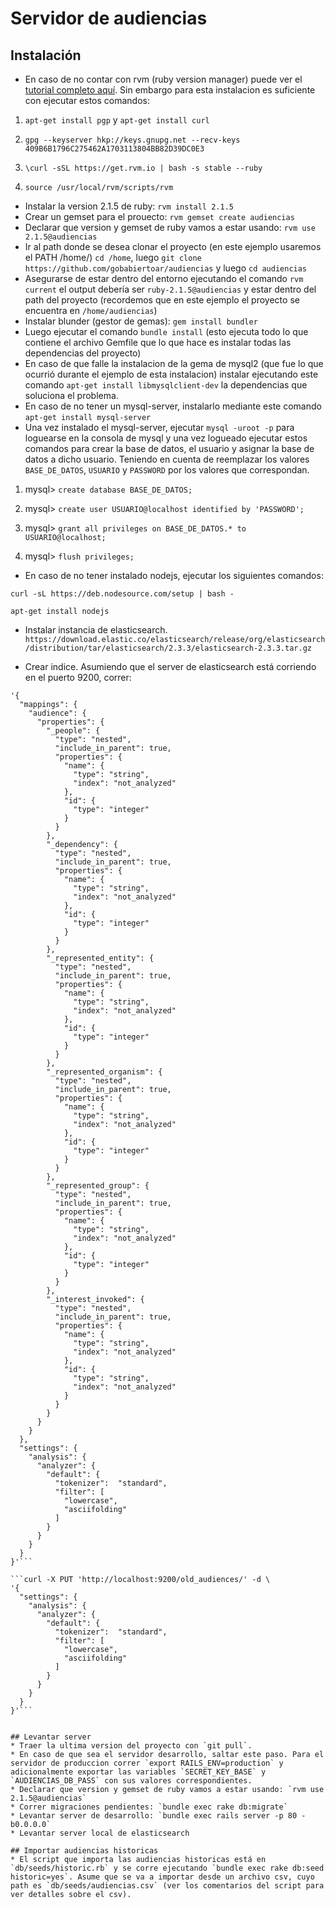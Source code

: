 # Servidor de audiencias

## Instalación

* En caso de no contar con rvm (ruby version manager) puede ver el [tutorial completo aquí](https://rvm.io/rvm/install). Sin embargo para esta instalacion es suficiente con ejecutar estos comandos:

1) `apt-get install pgp` y `apt-get install curl`

2) `gpg --keyserver hkp://keys.gnupg.net --recv-keys 409B6B1796C275462A1703113804BB82D39DC0E3`

3) `\curl -sSL https://get.rvm.io | bash -s stable --ruby`

4) `source /usr/local/rvm/scripts/rvm`

* Instalar la version 2.1.5 de ruby: `rvm install 2.1.5`
* Crear un gemset para el prouecto: `rvm gemset create audiencias`
* Declarar que version y gemset de ruby vamos a estar usando: `rvm use 2.1.5@audiencias`
* Ir al path donde se desea clonar el proyecto (en este ejemplo usaremos el PATH /home/) `cd /home`, luego `git clone https://github.com/gobabiertoar/audiencias` y luego `cd audiencias`
* Asegurarse de estar dentro del entorno ejecutando el comando `rvm current` el output debería ser `ruby-2.1.5@audiencias` y estar dentro del path del proyecto (recordemos que en este ejemplo el proyecto se encuentra en `/home/audiencias`)
* Instalar blunder (gestor de gemas): `gem install bundler`
* Luego ejecutar el comando `bundle install` (esto ejecuta todo lo que contiene el archivo Gemfile que lo que hace es instalar todas las dependencias del proyecto) 
* En caso de que falle la instalacion de la gema de mysql2 (que fue lo que ocurrió durante el ejemplo de esta instalacion) instalar ejecutando este comando `apt-get install libmysqlclient-dev` la dependencias que soluciona el problema.
* En caso de no tener un mysql-server, instalarlo mediante este comando `apt-get install mysql-server` 
* Una vez instalado el mysql-server, ejecutar `mysql -uroot -p` para loguearse en la consola de mysql y una vez logueado ejecutar estos comandos para crear la base de datos, el usuario y asignar la base de datos a dicho usuario. Teniendo en cuenta de reemplazar los valores `BASE_DE_DATOS`, `USUARIO` y `PASSWORD` por los valores que correspondan.

1) mysql> `create database BASE_DE_DATOS;`

2) mysql> `create user USUARIO@localhost identified by 'PASSWORD';`

3) mysql> `grant all privileges on BASE_DE_DATOS.* to USUARIO@localhost;`

4) mysql> `flush privileges;`


* En caso de no tener instalado nodejs, ejecutar los siguientes comandos:

`curl -sL https://deb.nodesource.com/setup | bash -`

`apt-get install nodejs`

* Instalar instancia de elasticsearch. `https://download.elastic.co/elasticsearch/release/org/elasticsearch/distribution/tar/elasticsearch/2.3.3/elasticsearch-2.3.3.tar.gz`

* Crear indice. Asumiendo que el server de elasticsearch está corriendo en el puerto 9200, correr:
```curl -X PUT 'http://localhost:9200/audiences/' -d \
'{
  "mappings": {
    "audience": {
      "properties": {
        "_people": {
          "type": "nested",
          "include_in_parent": true,
          "properties": {
            "name": {
              "type": "string",
              "index": "not_analyzed"
            },
            "id": {
              "type": "integer"
            }
          }
        },
        "_dependency": {
          "type": "nested",
          "include_in_parent": true,
          "properties": {
            "name": {
              "type": "string",
              "index": "not_analyzed"
            },
            "id": {
              "type": "integer"
            }
          }
        },
        "_represented_entity": {
          "type": "nested",
          "include_in_parent": true,
          "properties": {
            "name": {
              "type": "string",
              "index": "not_analyzed"
            },
            "id": {
              "type": "integer"
            }
          }
        },
        "_represented_organism": {
          "type": "nested",
          "include_in_parent": true,
          "properties": {
            "name": {
              "type": "string",
              "index": "not_analyzed"
            },
            "id": {
              "type": "integer"
            }
          }
        },
        "_represented_group": {
          "type": "nested",
          "include_in_parent": true,
          "properties": {
            "name": {
              "type": "string",
              "index": "not_analyzed"
            },
            "id": {
              "type": "integer"
            }
          }
        },
        "_interest_invoked": {
          "type": "nested",
          "include_in_parent": true,
          "properties": {
            "name": {
              "type": "string",
              "index": "not_analyzed"
            },
            "id": {
              "type": "string",
              "index": "not_analyzed"
            }
          }
        }
      }
    } 
  },
  "settings": {
    "analysis": {
      "analyzer": {
        "default": {
          "tokenizer":  "standard",
          "filter": [
            "lowercase",
            "asciifolding"
          ]
        }
      }
    }
  }
}'```

```curl -X PUT 'http://localhost:9200/old_audiences/' -d \
'{
  "settings": {
    "analysis": {
      "analyzer": {
        "default": {
          "tokenizer":  "standard",
          "filter": [
            "lowercase",
            "asciifolding"
          ]
        }
      }
    }
  }
}'```


## Levantar server
* Traer la ultima version del proyecto con `git pull`.
* En caso de que sea el servidor desarrollo, saltar este paso. Para el servidor de produccion correr `export RAILS_ENV=production` y adicionalmente exportar las variables `SECRET_KEY_BASE` y `AUDIENCIAS_DB_PASS` con sus valores correspondientes.
* Declarar que version y gemset de ruby vamos a estar usando: `rvm use 2.1.5@audiencias`
* Correr migraciones pendientes: `bundle exec rake db:migrate`
* Levantar server de desarrollo: `bundle exec rails server -p 80 -b0.0.0.0`
* Levantar server local de elasticsearch

## Importar audiencias historicas
* El script que importa las audiencias historicas está en `db/seeds/historic.rb` y se corre ejecutando `bundle exec rake db:seed historic=yes`. Asume que se va a importar desde un archivo csv, cuyo path es `db/seeds/audiencias.csv` (ver los comentarios del script para ver detalles sobre el csv).